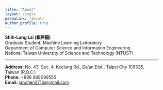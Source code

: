 ```yaml
---
title: "About"
layout: single
permalink: /about/
author_profile: true
---
```


**Shih-Lung Lai (賴昰龍)**  
Graduate Student, Machine Learning Laboratory  
Department of Computer Science and Information Engineering  
National Taiwan University of Science and Technology (NTUST)

---

**Address:** No. 43, Sec. 4, Keelung Rd., Da’an Dist., Taipei City 106335, Taiwan (R.O.C.)  
**Phone:** +886 989099555  
**Email:** [janchen0716@gmail.com](mailto:janchen0716@gmail.com)
